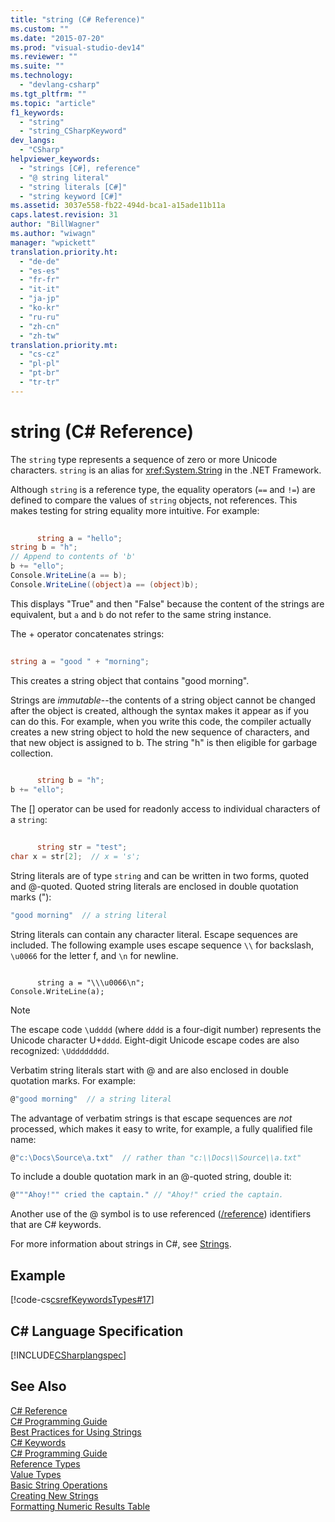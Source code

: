 ```yaml
---
title: "string (C# Reference)"
ms.custom: ""
ms.date: "2015-07-20"
ms.prod: "visual-studio-dev14"
ms.reviewer: ""
ms.suite: ""
ms.technology: 
  - "devlang-csharp"
ms.tgt_pltfrm: ""
ms.topic: "article"
f1_keywords: 
  - "string"
  - "string_CSharpKeyword"
dev_langs: 
  - "CSharp"
helpviewer_keywords: 
  - "strings [C#], reference"
  - "@ string literal"
  - "string literals [C#]"
  - "string keyword [C#]"
ms.assetid: 3037e558-fb22-494d-bca1-a15ade11b11a
caps.latest.revision: 31
author: "BillWagner"
ms.author: "wiwagn"
manager: "wpickett"
translation.priority.ht: 
  - "de-de"
  - "es-es"
  - "fr-fr"
  - "it-it"
  - "ja-jp"
  - "ko-kr"
  - "ru-ru"
  - "zh-cn"
  - "zh-tw"
translation.priority.mt: 
  - "cs-cz"
  - "pl-pl"
  - "pt-br"
  - "tr-tr"
---
```

# string (C# Reference)
The `string` type represents a sequence of zero or more Unicode characters. `string` is an alias for <xref:System.String> in the .NET Framework.  
  
 Although `string` is a reference type, the equality operators (`==` and `!=`) are defined to compare the values of `string` objects, not references. This makes testing for string equality more intuitive. For example:  
  
```c#  
  
      string a = "hello";  
string b = "h";  
// Append to contents of 'b'  
b += "ello";  
Console.WriteLine(a == b);  
Console.WriteLine((object)a == (object)b);  
```  
  
 This displays "True" and then "False" because the content of the strings are equivalent, but `a` and `b` do not refer to the same string instance.  
  
 The + operator concatenates strings:  
  
```c#  
  
string a = "good " + "morning";  
```  
  
 This creates a string object that contains "good morning".  
  
 Strings are *immutable*--the contents of a string object cannot be changed after the object is created, although the syntax makes it appear as if you can do this. For example, when you write this code, the compiler actually creates a new string object to hold the new sequence of characters, and that new object is assigned to b. The string "h" is then eligible for garbage collection.  
  
```c#  
  
      string b = "h";  
b += "ello";  
```  
  
 The [] operator can be used for readonly access to individual characters of a `string`:  
  
```c#  
  
      string str = "test";  
char x = str[2];  // x = 's';  
```  
  
 String literals are of type `string` and can be written in two forms, quoted and @-quoted. Quoted string literals are enclosed in double quotation marks ("):  
  
```c#  
"good morning"  // a string literal  
```  
  
 String literals can contain any character literal. Escape sequences are included. The following example uses escape sequence `\\` for backslash, `\u0066` for the letter f, and `\n` for newline.  
  
```  
  
      string a = "\\\u0066\n";  
Console.WriteLine(a);  
```  
  
> [!NOTE]
>  The escape code `\`u`dddd` (where `dddd` is a four-digit number) represents the Unicode character U+`dddd`. Eight-digit Unicode escape codes are also recognized: `\Udddddddd`.  
  
 Verbatim string literals start with @ and are also enclosed in double quotation marks. For example:  
  
```c#  
@"good morning"  // a string literal  
```  
  
 The advantage of verbatim strings is that escape sequences are *not* processed, which makes it easy to write, for example, a fully qualified file name:  
  
```c#  
@"c:\Docs\Source\a.txt"  // rather than "c:\\Docs\\Source\\a.txt"  
```  
  
 To include a double quotation mark in an @-quoted string, double it:  
  
```c#  
@"""Ahoy!"" cried the captain." // "Ahoy!" cried the captain.  
```  
  
 Another use of the @ symbol is to use referenced ([/reference](../../../csharp\language-reference\compiler-options/reference-compiler-option.md)) identifiers that are C# keywords.  
  
 For more information about strings in C#, see [Strings](../../../csharp\programming-guide\strings/index.md).  
  
## Example  
 [!code-cs[csrefKeywordsTypes#17](../../../csharp\language-reference\keywords/codesnippet/CSharp/string_1.cs)]  
  
## C# Language Specification  
 [!INCLUDE[CSharplangspec](../../../csharp\language-reference\keywords/includes/csharplangspec_md.md)]  
  
## See Also  
 [C# Reference](../../../csharp\language-reference/index.md)   
 [C# Programming Guide](../../../csharp\programming-guide/index.md)   
 [Best Practices for Using Strings](../Topic/Best%20Practices%20for%20Using%20Strings%20in%20the%20.NET%20Framework.md)   
 [C# Keywords](../../../csharp\language-reference\keywords/index.md)   
 [C# Programming Guide](../../../csharp\programming-guide/index.md)   
 [Reference Types](../../../csharp\language-reference\keywords/reference-types.md)   
 [Value Types](../../../csharp\language-reference\keywords/value-types.md)   
 [Basic String Operations](../Topic/Basic%20String%20Operations%20in%20the%20.NET%20Framework.md)   
 [Creating New Strings](../Topic/Creating%20New%20Strings%20in%20the%20.NET%20Framework.md)   
 [Formatting Numeric Results Table](../../../csharp\language-reference\keywords/formatting-numeric-results-table.md)